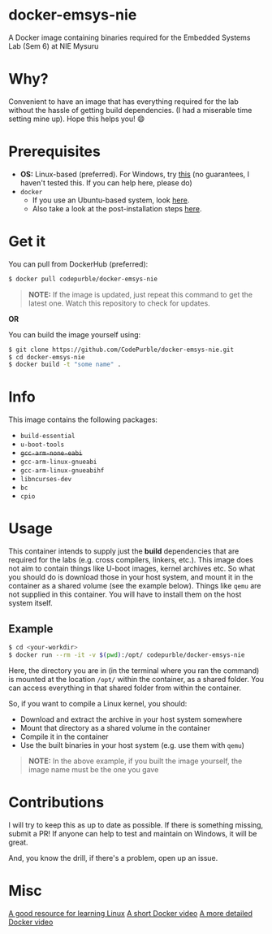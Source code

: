 # docker-emsys-nie

A Docker image containing binaries required for the Embedded Systems Lab (Sem 6) at NIE Mysuru

# Why?

Convenient to have an image that has everything required for the lab without
the hassle of getting build dependencies. (I had a miserable time setting mine
up). Hope this helps you! :smile:

# Prerequisites

* **OS:** Linux-based (preferred). For Windows, try
  [this](https://ubuntu.com/tutorials/windows-ubuntu-hyperv-containers#1-overview)
  (no guarantees, I haven't tested this. If you can help here, please do)
* `docker`
    * If you use an Ubuntu-based system, look [here](https://docs.docker.com/engine/install/ubuntu/).
    * Also take a look at the post-installation steps [here](https://docs.docker.com/engine/install/linux-postinstall/).

# Get it

You can pull from DockerHub (preferred):

```sh
$ docker pull codepurble/docker-emsys-nie
```

> **NOTE:** If the image is updated, just repeat this command to get the latest
> one. Watch this repository to check for updates.

**OR**

You can build the image yourself using:

```sh
$ git clone https://github.com/CodePurble/docker-emsys-nie.git
$ cd docker-emsys-nie
$ docker build -t "some name" .
```

# Info

This image contains the following packages:

* `build-essential`
* `u-boot-tools`
* ~~`gcc-arm-none-eabi`~~
* `gcc-arm-linux-gnueabi`
* `gcc-arm-linux-gnueabihf`
* `libncurses-dev`
* `bc`
* `cpio`

# Usage

This container intends to supply just the **build** dependencies that are
required for the labs (e.g. cross compilers, linkers, etc.). This image does
not aim to contain things like U-boot images, kernel archives etc.  So what you
should do is download those in your host system, and mount it in the container
as a shared volume (see the example below). Things like `qemu` are not supplied
in this container. You will have to install them on the host system itself.

## Example

```sh
$ cd <your-workdir>
$ docker run --rm -it -v $(pwd):/opt/ codepurble/docker-emsys-nie
```

Here, the directory you are in (in the terminal where you ran the command) is
mounted at the location `/opt/` within the container, as a shared folder. You
can access everything in that shared folder from within the container.

So, if you want to compile a Linux kernel, you should:
* Download and extract the archive in your host system somewhere
* Mount that directory as a shared volume in the container
* Compile it in the container
* Use the built binaries in your host system (e.g. use them with `qemu`)

> **NOTE:** In the above example, if you built the image yourself, the image
> name must be the one you gave

# Contributions

I will try to keep this as up to date as possible. If there is something
missing, submit a PR! If anyone can help to test and maintain on Windows, it
will be great.

And, you know the drill, if there's a problem, open up an issue.

# Misc

[A good resource for learning Linux](https://linuxjourney.com/)
[A short Docker video](https://www.youtube.com/watch?v=eGz9DS-aIeY)
[A more detailed Docker video](https://youtu.be/zJ6WbK9zFpI)
